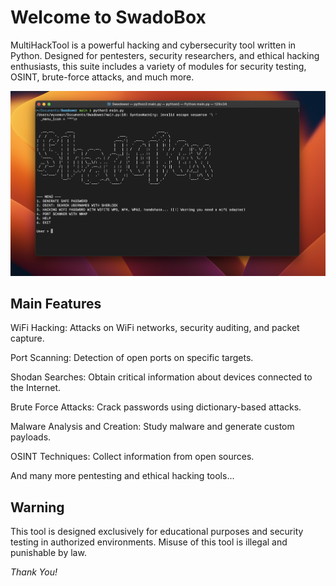 # Welcome to SwadoBox

MultiHackTool is a powerful hacking and cybersecurity tool written in Python. Designed for pentesters, security researchers, and ethical hacking enthusiasts, this suite includes a variety of modules for security testing, OSINT, brute-force attacks, and much more.

![Image](image.png)

## Main Features

WiFi Hacking: Attacks on WiFi networks, security auditing, and packet capture.

Port Scanning: Detection of open ports on specific targets.

Shodan Searches: Obtain critical information about devices connected to the Internet.

Brute Force Attacks: Crack passwords using dictionary-based attacks.

Malware Analysis and Creation: Study malware and generate custom payloads.

OSINT Techniques: Collect information from open sources.

And many more pentesting and ethical hacking tools...

## Warning

This tool is designed exclusively for educational purposes and security testing in authorized environments. Misuse of this tool is illegal and punishable by law.

*Thank You!*

